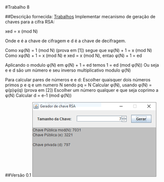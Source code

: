 #Trabalho 8

##Descrição fornecida: [Trabalhos](https://docs.google.com/document/d/1MMbkVkNm2D4nWaywwZyuAqqa_KM9OJOajtUJfy6yk04)
Implementar mecanismo de geração de chaves para a cifra RSA:

xed = x (mod N)

Onde e é a chave de cifragem e d é a chave de decifragem.

Como xφ(N) = 1 (mod N)  (prova em [1]) segue que xφ(N) + 1 = x (mod N) 
Como xφ(N) + 1 = x (mod N) e xed = x (mod N), entao φ(N) + 1 = ed


Aplicando o modulo φ(N) em φ(N) + 1 = ed temos 1 = ed (mod φ(N)) 
Ou seja e e d são um número e seu inverso multiplicativo modulo φ(N)

Para calcular pares de números e e d:
	Escolher quaisquer dois números primos p e q e um numero N sendo pq = N
	Calcular φ(N), usando φ(N) = φ(p)φ(q) (prova em [2])
	Escolher um número qualquer e que seja coprimo a φ(N)
	Calcular d = e-1 (mod φ(N))

##Versão 0.1
![Alt tag](https://raw.githubusercontent.com/liposo/sas/master/Trabalho8/img/main.PNG)

